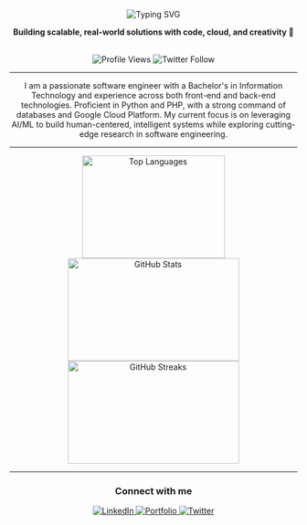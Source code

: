 <div align="center">

<!-- Animated SVG background flair -->
<img src="https://readme-typing-svg.herokuapp.com?font=Fira+Code&size=24&duration=4000&pause=1000&color=00BFFF&center=true&vCenter=true&width=800&lines=👋+Hi%2C+I'm+Josephat+Onkoba;Software+Engineer+%7C+Solution+Architect;" alt="Typing SVG" />

<p><strong>Building scalable, real-world solutions with code, cloud, and creativity 🚀</strong></p>

<br/>

<img src="https://komarev.com/ghpvc/?username=josephat-onkoba&label=Profile%20views&color=0e75b6&style=flat-square" alt="Profile Views" />
<img src="https://img.shields.io/twitter/follow/JosephatOnkoba_?color=0e75b6&label=Follow&logo=twitter&logoColor=white&style=flat-square" alt="Twitter Follow" />

</div>

---

<div align="center">

<p>
I am a passionate software engineer with a Bachelor's in Information Technology and experience across both front-end and back-end technologies. Proficient in Python and PHP, with a strong command of databases and Google Cloud Platform. My current focus is on leveraging AI/ML to build human-centered, intelligent systems while exploring cutting-edge research in software engineering.
</p>

</div>

---

<div align="center">
  <img src="https://github-readme-stats.vercel.app/api/top-langs/?username=josephat-onkoba&layout=compact&langs_count=8&theme=algolia" alt="Top Languages" width="250px" height="180px"/>
  <img src="https://github-readme-stats.vercel.app/api?username=josephat-onkoba&show_icons=true&theme=algolia" alt="GitHub Stats" width="300px" height="180px"/>
  <img src="https://github-readme-streak-stats.herokuapp.com/?user=josephat-onkoba&theme=algolia&hide_border=false" alt="GitHub Streaks" width="300px" height="180px"/>
</div>





---

<div align="center">

### Connect with me

<a href="https://www.linkedin.com/in/josephat-onkoba-984b6a226/" target="_blank" rel="noreferrer">
  <img src="https://img.shields.io/badge/LinkedIn-Josephat%20Onkoba-0077B5?style=for-the-badge&logo=linkedin&logoColor=white" alt="LinkedIn" />
</a>
<a href="https://bold.pro/my/josephatonkoba-serembe-241021233704" target="_blank" rel="noreferrer">
  <img src="https://img.shields.io/badge/Portfolio-Bold-000000?style=for-the-badge&logo=portfolio&logoColor=white" alt="Portfolio" />
</a>
<a href="https://x.com/JosephatOnkoba_" target="_blank" rel="noreferrer">
  <img src="https://img.shields.io/badge/Twitter-@JosephatOnkoba_-1DA1F2?style=for-the-badge&logo=twitter&logoColor=white" alt="Twitter" />
</a>

</div>
